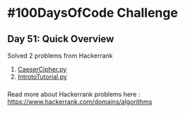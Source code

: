 # #100DaysOfCode Challenge
## Day 51: Quick Overview
Solved 2 problems from Hackerrank  
1. [CaeserCipher.py](https://github.com/divyatejakotteti/100DaysOfCode/blob/master/Day%2051/CaeserCipher.py)
2. [IntrotoTutorial.py](https://github.com/divyatejakotteti/100DaysOfCode/blob/master/Day%2051/IntrotoTutorial.py)
### 
Read more about Hackerrank problems here : https://www.hackerrank.com/domains/algorithms